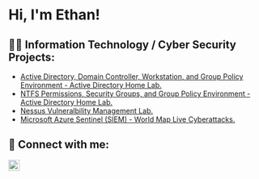 <h1>Hi, I'm Ethan! </h1>

## 👨‍💻 Information Technology / Cyber Security Projects:

  - [Active Directory, Domain Controller, Workstation, and Group Policy Environment - Active Directory Home Lab.](https://github.com/her-e/Active-Directory)
  - [NTFS Permissions, Security Groups, and Group Policy Environment - Active Directory Home Lab.](https://github.com/her-e/NTFS-Permission-Lab)
  - [Nessus Vulneralbility Management Lab.](https://github.com/her-e/VulnerabilityManagement-Nessus-Lab)
  - [Microsoft Azure Sentinel (SIEM) - World Map Live Cyberattacks.](https://github.com/her-e/SIEM_Microsoft_Sentinel_Lab)


## 🤳 Connect with me:

[<img align="left" alt="EthanHer | LinkedIn" width="22px" src="https://cdn.jsdelivr.net/npm/simple-icons@v3/icons/linkedin.svg" />][linkedin]



[linkedin]: https://linkedin.com/in/ethan-her-b8a3a61aa

